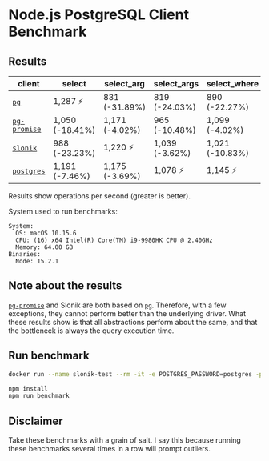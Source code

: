 # Node.js PostgreSQL Client Benchmark

## Results

|**client**|**select**|**select_arg**|**select_args**|**select_where**|
|-|-|-|-|-|
|[`pg`](https://github.com/brianc/node-postgres)|1,287 ⚡️|831 (-31.89%)|819 (-24.03%)|890 (-22.27%)|
|[`pg-promise`](https://github.com/vitaly-t/pg-promise)|1,050 (-18.41%)|1,171 (-4.02%)|965 (-10.48%)|1,099 (-4.02%)|
|[`slonik`](https://github.com/gajus/slonik)|988 (-23.23%)|1,220 ⚡️|1,039 (-3.62%)|1,021 (-10.83%)|
|[`postgres`](https://github.com/porsager/postgres)|1,191 (-7.46%)|1,175 (-3.69%)|1,078 ⚡️|1,145 ⚡️|

Results show operations per second (greater is better).

System used to run benchmarks:

```
System:
  OS: macOS 10.15.6
  CPU: (16) x64 Intel(R) Core(TM) i9-9980HK CPU @ 2.40GHz
  Memory: 64.00 GB
Binaries:
  Node: 15.2.1
```

<!-- Use https://npmjs.com/envinfo to generate the system information. -->

## Note about the results

[`pg-promise`](https://github.com/vitaly-t/pg-promise) and Slonik are both based on [`pg`](https://github.com/brianc/node-postgres). Therefore, with a few exceptions, they cannot perform better than the underlying driver. What these results show is that all abstractions perform about the same, and that the bottleneck is always the query execution time.

## Run benchmark

```bash
docker run --name slonik-test --rm -it -e POSTGRES_PASSWORD=postgres -p 5432:5432 postgres -N 1000
```

```bash
npm install
npm run benchmark
```

## Disclaimer

Take these benchmarks with a grain of salt. I say this because running these benchmarks several times in a row will prompt outliers.